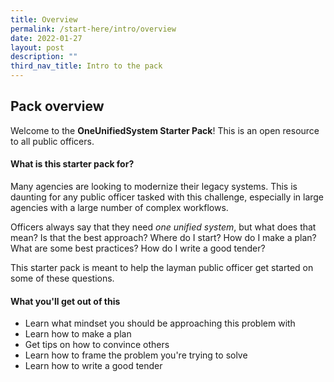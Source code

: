 ```yaml
---
title: Overview
permalink: /start-here/intro/overview
date: 2022-01-27
layout: post
description: ""
third_nav_title: Intro to the pack
---
```

## Pack overview

Welcome to the **OneUnifiedSystem Starter Pack**! This is an open resource to all public officers.

#### What is this starter pack for?
Many agencies are looking to modernize their legacy systems. This is daunting for any public officer tasked with this challenge, especially in large agencies with a large number of complex workflows. 

Officers always say that they need *one unified system*, but what does that mean? Is that the best approach? Where do I start? How do I make a plan? What are some best practices? How do I write a good tender?

This starter pack is meant to help the layman public officer get started on some of these questions. 

#### What you'll get out of this
- Learn what mindset you should be approaching this problem with
- Learn how to make a plan
- Get tips on how to convince others
- Learn how to frame the problem you're trying to solve
- Learn how to write a good tender